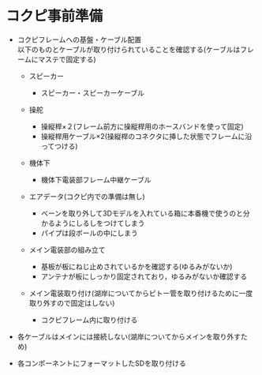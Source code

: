 # コクピ事前準備
- コクピフレームへの基盤・ケーブル配置  
 以下のものとケーブルが取り付けられていることを確認する(ケーブルはフレームにマステで固定する)
  - スピーカー
    - スピーカー・スピーカーケーブル
  - 操舵
    - 操縦桿×２(フレーム前方に操縦桿用のホースバンドを使って固定)
    - 操縦桿用ケーブル×2(操縦桿のコネクタに挿した状態でフレームに沿ってつける)

  - 機体下
    - 機体下電装部フレーム中継ケーブル
  - エアデータ(コクピ内での準備は無し)
    - ベーンを取り外して3Dモデルを入れている箱に本番機で使うのと分かるようにしるしをつけてしまう
    - パイプは段ボールの中にしまう
  - メイン電装部の組み立て
    - 基板が板にねじ止めされているかを確認する(ゆるみがないか)
    - アンテナが板にしっかり固定されており，ゆるみがないか確認する
  - メイン電装取り付け(湖岸についてからピトー管を取り付けるために一度取り外すので固定はしない)
    - コクピフレーム内に取り付ける
   
- 各ケーブルはメインには接続しない(湖岸についてからメインを取り外すため)
- 各コンポーネントにフォーマットしたSDを取り付ける
    

